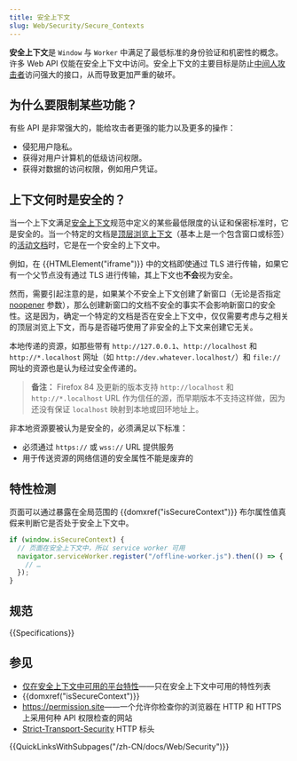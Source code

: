 ```yaml
---
title: 安全上下文
slug: Web/Security/Secure_Contexts
---
```


**安全上下文**是 `Window` 与 `Worker` 中满足了最低标准的身份验证和机密性的概念。许多 Web API 仅能在安全上下文中访问。安全上下文的主要目标是防止[中间人攻击者](https://zh.wikipedia.org/wiki/中间人攻击)访问强大的接口，从而导致更加严重的破坏。

## 为什么要限制某些功能？

有些 API 是非常强大的，能给攻击者更强的能力以及更多的操作：

- 侵犯用户隐私。
- 获得对用户计算机的低级访问权限。
- 获得对数据的访问权限，例如用户凭证。

## 上下文何时是安全的？

当一个上下文满足[安全上下文](https://w3c.github.io/webappsec-secure-contexts/)规范中定义的某些最低限度的认证和保密标准时，它是安全的。当一个特定的文档是[顶层浏览上下文](https://html.spec.whatwg.org/multipage/browsers.html#top-level-browsing-context)（基本上是一个包含窗口或标签）的[活动文档](https://html.spec.whatwg.org/multipage/browsers.html#active-document)时，它是在一个安全的上下文中。

例如，在 {{HTMLElement("iframe")}} 中的文档即使通过 TLS 进行传输，如果它有一个父节点没有通过 TLS 进行传输，其上下文也**不会**视为安全。

然而，需要引起注意的是，如果某个不安全上下文创建了新窗口（无论是否指定 [noopener](/zh-CN/docs/Web/API/Window/open) 参数），那么创建新窗口的文档不安全的事实不会影响新窗口的安全性。这是因为，确定一个特定的文档是否在安全上下文中，仅仅需要考虑与之相关的顶层浏览上下文，而与是否碰巧使用了非安全的上下文来创建它无关。

本地传递的资源，如那些带有 `http://127.0.0.1`、`http://localhost` 和 `http://*.localhost` 网址（如 `http://dev.whatever.localhost/`）和 `file://` 网址的资源也是认为经过安全传递的。

> **备注：** Firefox 84 及更新的版本支持 `http://localhost` 和 `http://*.localhost` URL 作为信任的源，而早期版本不支持这样做，因为还没有保证 `localhost` 映射到本地或回环地址上。

非本地资源要被认为是安全的，必须满足以下标准：

- 必须通过 `https://` 或 `wss://` URL 提供服务
- 用于传送资源的网络信道的安全属性不能是废弃的

## 特性检测

页面可以通过暴露在全局范围的 {{domxref("isSecureContext")}} 布尔属性值真假来判断它是否处于安全上下文中。

```js
if (window.isSecureContext) {
  // 页面在安全上下文中，所以 service worker 可用
  navigator.serviceWorker.register("/offline-worker.js").then(() => {
    // …
  });
}
```

## 规范

{{Specifications}}

## 参见

- [仅在安全上下文中可用的平台特性](/zh-CN/docs/Web/Security/Secure_Contexts/features_restricted_to_secure_contexts)——只在安全上下文中可用的特性列表
- {{domxref("isSecureContext")}}
- <https://permission.site>——一个允许你检查你的浏览器在 HTTP 和 HTTPS 上采用何种 API 权限检查的网站
- [Strict-Transport-Security](/zh-CN/docs/Web/HTTP/Headers/Strict-Transport-Security) HTTP 标头

{{QuickLinksWithSubpages("/zh-CN/docs/Web/Security")}}
